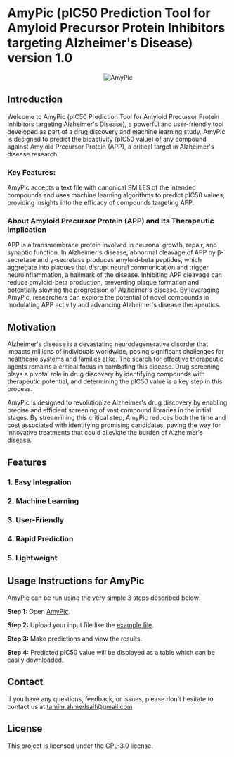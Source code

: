 # AmyPic (pIC50 Prediction Tool for Amyloid Precursor Protein Inhibitors targeting Alzheimer's Disease) version 1.0
<p align="center">
<img src="https://github.com/user-attachments/assets/41521f67-53f2-406c-a4a7-fdfe71bd7608" alt="AmyPic" />
</p>

## Introduction

Welcome to AmyPic (pIC50 Prediction Tool for Amyloid Precursor Protein Inhibitors targeting Alzheimer's Disease), a powerful and user-friendly tool developed as part of a drug discovery and machine learning study. AmyPic is designed to predict the bioactivity (pIC50 value) of any compound against Amyloid Precursor Protein (APP), a critical target in Alzheimer's disease research.

### Key Features:

AmyPic accepts a text file with canonical SMILES of the intended compounds and uses machine learning algorithms to predict pIC50 values, providing insights into the efficacy of compounds targeting APP.

### About Amyloid Precursor Protein (APP) and Its Therapeutic Implication

APP is a transmembrane protein involved in neuronal growth, repair, and synaptic function. In Alzheimer's disease, abnormal cleavage of APP by β-secretase and γ-secretase produces amyloid-beta peptides, which aggregate into plaques that disrupt neural communication and trigger neuroinflammation, a hallmark of the disease. Inhibiting APP cleavage can reduce amyloid-beta production, preventing plaque formation and potentially slowing the progression of Alzheimer's disease. By leveraging AmyPic, researchers can explore the potential of novel compounds in modulating APP activity and advancing Alzheimer's disease therapeutics.

## Motivation
Alzheimer's disease is a devastating neurodegenerative disorder that impacts millions of individuals worldwide, posing significant challenges for healthcare systems and families alike. The search for effective therapeutic agents remains a critical focus in combating this disease. Drug screening plays a pivotal role in drug discovery by identifying compounds with therapeutic potential, and determining the pIC50 value is a key step in this process.  

AmyPic is designed to revolutionize Alzheimer's drug discovery by enabling precise and efficient screening of vast compound libraries in the initial stages. By streamlining this critical step, AmyPic reduces both the time and cost associated with identifying promising candidates, paving the way for innovative treatments that could alleviate the burden of Alzheimer's disease.

## Features
### 1. Easy Integration 
### 2. Machine Learning
### 3. User-Friendly
### 4. Rapid Prediction 
### 5. Lightweight


## Usage Instructions for AmyPic

AmyPic can be run using the very simple 3 steps described below:

**Step 1:**
Open [AmyPic](https://colab.research.google.com/github/saiflab/AmyPic/blob/main/AmyPic.ipynb).

**Step 2:**
Upload your input file like the [example file](https://github.com/saiflab/AmyPic/blob/main/example.txt).

**Step 3:**
Make predictions and view the results.

**Step 4:** Predicted pIC50 value will be displayed as a table which can be easily downloaded.


## Contact

If you have any questions, feedback, or issues, please don't hesitate to contact us at tamim.ahmedsaif@gmail.com

## License

This project is licensed under the GPL-3.0 license.
